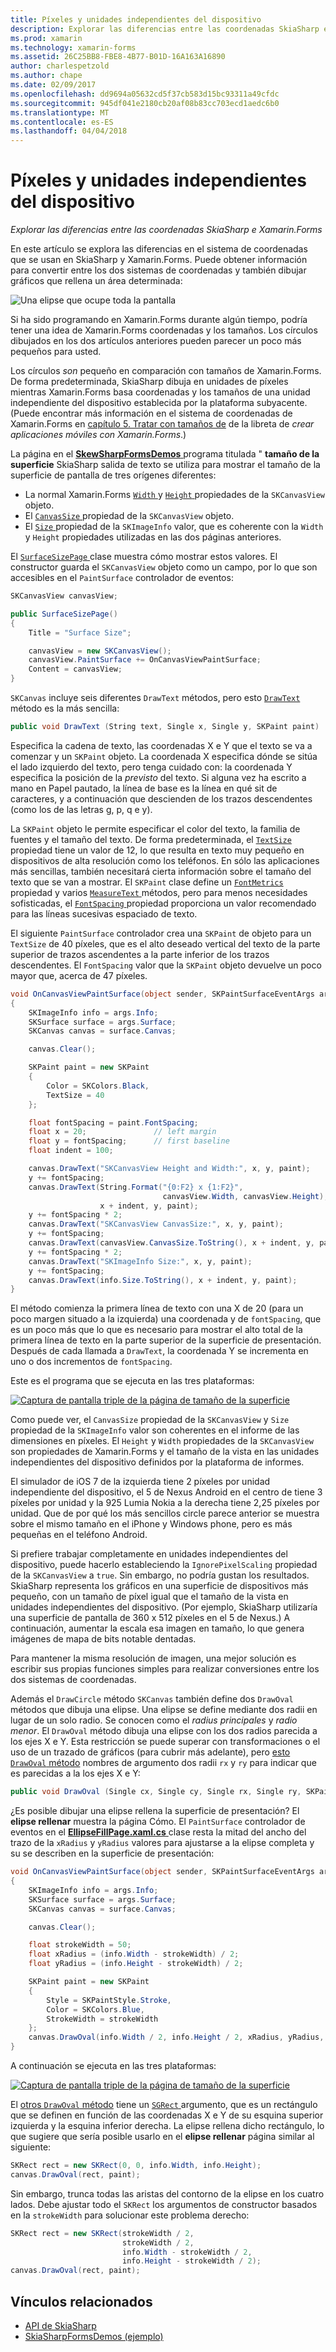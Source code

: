 ```yaml
---
title: Píxeles y unidades independientes del dispositivo
description: Explorar las diferencias entre las coordenadas SkiaSharp e Xamarin.Forms
ms.prod: xamarin
ms.technology: xamarin-forms
ms.assetid: 26C25BB8-FBE8-4B77-B01D-16A163A16890
author: charlespetzold
ms.author: chape
ms.date: 02/09/2017
ms.openlocfilehash: dd9694a05632cd5f37cb583d15bc93311a49cfdc
ms.sourcegitcommit: 945df041e2180cb20af08b83cc703ecd1aedc6b0
ms.translationtype: MT
ms.contentlocale: es-ES
ms.lasthandoff: 04/04/2018
---
```

# <a name="pixels-and-device-independent-units"></a>Píxeles y unidades independientes del dispositivo

_Explorar las diferencias entre las coordenadas SkiaSharp e Xamarin.Forms_

En este artículo se explora las diferencias en el sistema de coordenadas que se usan en SkiaSharp y Xamarin.Forms. Puede obtener información para convertir entre los dos sistemas de coordenadas y también dibujar gráficos que rellena un área determinada:

![](pixels-images/screenfillexample.png "Una elipse que ocupe toda la pantalla")

Si ha sido programando en Xamarin.Forms durante algún tiempo, podría tener una idea de Xamarin.Forms coordenadas y los tamaños. Los círculos dibujados en los dos artículos anteriores pueden parecer un poco más pequeños para usted.

Los círculos *son* pequeño en comparación con tamaños de Xamarin.Forms. De forma predeterminada, SkiaSharp dibuja en unidades de píxeles mientras Xamarin.Forms basa coordenadas y los tamaños de una unidad independiente del dispositivo establecida por la plataforma subyacente. (Puede encontrar más información en el sistema de coordenadas de Xamarin.Forms en [capítulo 5. Tratar con tamaños de](~/xamarin-forms/creating-mobile-apps-xamarin-forms/summaries/chapter05.md) de la libreta de *crear aplicaciones móviles con Xamarin.Forms*.)

La página en el [ **SkewSharpFormsDemos** ](https://developer.xamarin.com/samples/xamarin-forms/SkiaSharpForms/Demos/) programa titulada " **tamaño de la superficie** SkiaSharp salida de texto se utiliza para mostrar el tamaño de la superficie de pantalla de tres orígenes diferentes:

- La normal Xamarin.Forms [ `Width` ](https://developer.xamarin.com/api/property/Xamarin.Forms.VisualElement.Width/) y [ `Height` ](https://developer.xamarin.com/api/property/Xamarin.Forms.VisualElement.Height/) propiedades de la `SKCanvasView` objeto.
- El [ `CanvasSize` ](https://developer.xamarin.com/api/property/SkiaSharp.Views.Forms.SKCanvasView.CanvasSize/) propiedad de la `SKCanvasView` objeto.
- El [ `Size` ](https://developer.xamarin.com/api/property/SkiaSharp.SKImageInfo.Size/) propiedad de la `SKImageInfo` valor, que es coherente con la `Width` y `Height` propiedades utilizadas en las dos páginas anteriores.

El [ `SurfaceSizePage` ](https://github.com/xamarin/xamarin-forms-samples/blob/master/SkiaSharpForms/SkiaSharpFormsDemos/SkiaSharpFormsDemos/SkiaSharpFormsDemos/Basics/SurfaceSizePage.cs) clase muestra cómo mostrar estos valores. El constructor guarda el `SKCanvasView` objeto como un campo, por lo que son accesibles en el `PaintSurface` controlador de eventos:

```csharp
SKCanvasView canvasView;

public SurfaceSizePage()
{
    Title = "Surface Size";

    canvasView = new SKCanvasView();
    canvasView.PaintSurface += OnCanvasViewPaintSurface;
    Content = canvasView;
}
```

`SKCanvas` incluye seis diferentes `DrawText` métodos, pero esto [ `DrawText` ](https://developer.xamarin.com/api/member/SkiaSharp.SKCanvas.DrawText/p/System.String/System.Single/System.Single/SkiaSharp.SKPaint/) método es la más sencilla:

```csharp
public void DrawText (String text, Single x, Single y, SKPaint paint)
```

Especifica la cadena de texto, las coordenadas X e Y que el texto se va a comenzar y un `SKPaint` objeto. La coordenada X especifica dónde se sitúa el lado izquierdo del texto, pero tenga cuidado con: la coordenada Y especifica la posición de la *previsto* del texto. Si alguna vez ha escrito a mano en Papel pautado, la línea de base es la línea en qué sit de caracteres, y a continuación que descienden de los trazos descendentes (como los de las letras g, p, q e y).

La `SKPaint` objeto le permite especificar el color del texto, la familia de fuentes y el tamaño del texto. De forma predeterminada, el [ `TextSize` ](https://developer.xamarin.com/api/property/SkiaSharp.SKPaint.TextSize/) propiedad tiene un valor de 12, lo que resulta en texto muy pequeño en dispositivos de alta resolución como los teléfonos. En sólo las aplicaciones más sencillas, también necesitará cierta información sobre el tamaño del texto que se van a mostrar. El `SKPaint` clase define un [ `FontMetrics` ](https://developer.xamarin.com/api/property/SkiaSharp.SKPaint.FontMetrics/) propiedad y varios [ `MeasureText` ](https://developer.xamarin.com/api/member/SkiaSharp.SKPaint.MeasureText/p/System.String/) métodos, pero para menos necesidades sofisticadas, el [ `FontSpacing` ](https://developer.xamarin.com/api/property/SkiaSharp.SKPaint.FontSpacing/) propiedad proporciona un valor recomendado para las líneas sucesivas espaciado de texto.

El siguiente `PaintSurface` controlador crea una `SKPaint` de objeto para un `TextSize` de 40 píxeles, que es el alto deseado vertical del texto de la parte superior de trazos ascendentes a la parte inferior de los trazos descendentes. El `FontSpacing` valor que la `SKPaint` objeto devuelve un poco mayor que, acerca de 47 píxeles.

```csharp
void OnCanvasViewPaintSurface(object sender, SKPaintSurfaceEventArgs args)
{
    SKImageInfo info = args.Info;
    SKSurface surface = args.Surface;
    SKCanvas canvas = surface.Canvas;

    canvas.Clear();

    SKPaint paint = new SKPaint
    {
        Color = SKColors.Black,
        TextSize = 40
    };

    float fontSpacing = paint.FontSpacing;
    float x = 20;               // left margin
    float y = fontSpacing;      // first baseline
    float indent = 100;

    canvas.DrawText("SKCanvasView Height and Width:", x, y, paint);
    y += fontSpacing;
    canvas.DrawText(String.Format("{0:F2} x {1:F2}",
                                  canvasView.Width, canvasView.Height),
                    x + indent, y, paint);
    y += fontSpacing * 2;
    canvas.DrawText("SKCanvasView CanvasSize:", x, y, paint);
    y += fontSpacing;
    canvas.DrawText(canvasView.CanvasSize.ToString(), x + indent, y, paint);
    y += fontSpacing * 2;
    canvas.DrawText("SKImageInfo Size:", x, y, paint);
    y += fontSpacing;
    canvas.DrawText(info.Size.ToString(), x + indent, y, paint);
}
```

El método comienza la primera línea de texto con una X de 20 (para un poco margen situado a la izquierda) una coordenada y de `fontSpacing`, que es un poco más que lo que es necesario para mostrar el alto total de la primera línea de texto en la parte superior de la superficie de presentación. Después de cada llamada a `DrawText`, la coordenada Y se incrementa en uno o dos incrementos de `fontSpacing`.

Este es el programa que se ejecuta en las tres plataformas:

[![](pixels-images/surfacesize-small.png "Captura de pantalla triple de la página de tamaño de la superficie")](pixels-images/surfacesize-large.png#lightbox "Triple captura de pantalla de la página de tamaño de la superficie")

Como puede ver, el `CanvasSize` propiedad de la `SKCanvasView` y `Size` propiedad de la `SKImageInfo` valor son coherentes en el informe de las dimensiones en píxeles. El `Height` y `Width` propiedades de la `SKCanvasView` son propiedades de Xamarin.Forms y el tamaño de la vista en las unidades independientes del dispositivo definidos por la plataforma de informes.

El simulador de iOS 7 de la izquierda tiene 2 píxeles por unidad independiente del dispositivo, el 5 de Nexus Android en el centro de tiene 3 píxeles por unidad y la 925 Lumia Nokia a la derecha tiene 2,25 píxeles por unidad. Que de por qué los más sencillos circle parece anterior se muestra sobre el mismo tamaño en el iPhone y Windows phone, pero es más pequeñas en el teléfono Android.

Si prefiere trabajar completamente en unidades independientes del dispositivo, puede hacerlo estableciendo la `IgnorePixelScaling` propiedad de la `SKCanvasView` a `true`. Sin embargo, no podría gustan los resultados. SkiaSharp representa los gráficos en una superficie de dispositivos más pequeño, con un tamaño de píxel igual que el tamaño de la vista en unidades independientes del dispositivo. (Por ejemplo, SkiaSharp utilizaría una superficie de pantalla de 360 x 512 píxeles en el 5 de Nexus.) A continuación, aumentar la escala esa imagen en tamaño, lo que genera imágenes de mapa de bits notable dentadas.

Para mantener la misma resolución de imagen, una mejor solución es escribir sus propias funciones simples para realizar conversiones entre los dos sistemas de coordenadas.

Además el `DrawCircle` método `SKCanvas` también define dos `DrawOval` métodos que dibuja una elipse. Una elipse se define mediante dos radii en lugar de un solo radio. Se conocen como el *radius principales* y *radio menor*. El `DrawOval` método dibuja una elipse con los dos radios parecida a los ejes X e Y. Esta restricción se puede superar con transformaciones o el uso de un trazado de gráficos (para cubrir más adelante), pero [esto `DrawOval` método](https://developer.xamarin.com/api/member/SkiaSharp.SKCanvas.DrawOval/p/System.Single/System.Single/System.Single/System.Single/SkiaSharp.SKPaint/) nombres de argumento dos radii `rx` y `ry` para indicar que es parecidas a la los ejes X e Y:

```csharp
public void DrawOval (Single cx, Single cy, Single rx, Single ry, SKPaint paint)
```

¿Es posible dibujar una elipse rellena la superficie de presentación? El **elipse rellenar** muestra la página Cómo. El `PaintSurface` controlador de eventos en el [ **EllipseFillPage.xaml.cs** ](https://github.com/xamarin/xamarin-forms-samples/blob/master/SkiaSharpForms/SkiaSharpFormsDemos/SkiaSharpFormsDemos/SkiaSharpFormsDemos/Basics/EllipseFillPage.xaml.cs) clase resta la mitad del ancho del trazo de la `xRadius` y `yRadius` valores para ajustarse a la elipse completa y su se describen en la superficie de presentación:

```csharp
void OnCanvasViewPaintSurface(object sender, SKPaintSurfaceEventArgs args)
{
    SKImageInfo info = args.Info;
    SKSurface surface = args.Surface;
    SKCanvas canvas = surface.Canvas;

    canvas.Clear();

    float strokeWidth = 50;
    float xRadius = (info.Width - strokeWidth) / 2;
    float yRadius = (info.Height - strokeWidth) / 2;

    SKPaint paint = new SKPaint
    {
        Style = SKPaintStyle.Stroke,
        Color = SKColors.Blue,
        StrokeWidth = strokeWidth
    };
    canvas.DrawOval(info.Width / 2, info.Height / 2, xRadius, yRadius, paint);
}
```

A continuación se ejecuta en las tres plataformas:

[![](pixels-images/ellipsefill-small.png "Captura de pantalla triple de la página de tamaño de la superficie")](pixels-images/ellipsefill-large.png#lightbox "Triple captura de pantalla de la página de tamaño de la superficie")

El [otros `DrawOval` método](https://developer.xamarin.com/api/member/SkiaSharp.SKCanvas.DrawOval/p/SkiaSharp.SKRect/SkiaSharp.SKPaint/) tiene un [ `SGRect` ](https://developer.xamarin.com/api/type/SkiaSharp.SKRect/) argumento, que es un rectángulo que se definen en función de las coordenadas X e Y de su esquina superior izquierda y la esquina inferior derecha. La elipse rellena dicho rectángulo, lo que sugiere que sería posible usarlo en el **elipse rellenar** página similar al siguiente:

```csharp
SKRect rect = new SKRect(0, 0, info.Width, info.Height);
canvas.DrawOval(rect, paint);
```

Sin embargo, trunca todas las aristas del contorno de la elipse en los cuatro lados. Debe ajustar todo el `SKRect` los argumentos de constructor basados en la `strokeWidth` para solucionar este problema derecho:

```csharp
SKRect rect = new SKRect(strokeWidth / 2,
                         strokeWidth / 2,
                         info.Width - strokeWidth / 2,
                         info.Height - strokeWidth / 2);
canvas.DrawOval(rect, paint);
```


## <a name="related-links"></a>Vínculos relacionados

- [API de SkiaSharp](https://developer.xamarin.com/api/root/SkiaSharp/)
- [SkiaSharpFormsDemos (ejemplo)](https://developer.xamarin.com/samples/xamarin-forms/SkiaSharpForms/Demos/)
